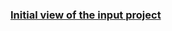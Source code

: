 <h3>
  <a href = "https://mmd-web.github.io/login_page_js">Initial view of the input project</a>
</h3>
